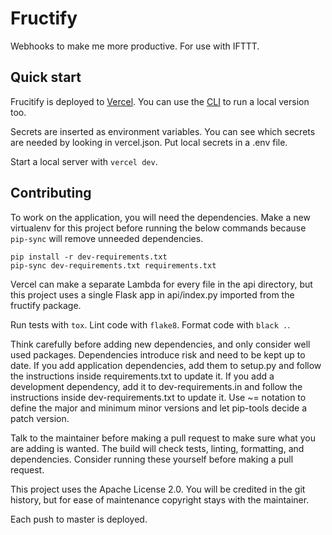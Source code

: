 # Fructify

Webhooks to make me more productive. For use with IFTTT.

## Quick start

Frucitify is deployed to [Vercel][vercel]. You can use the [CLI][cli] to run a
local version too.

Secrets are inserted as environment variables. You can see which secrets are
needed by looking in vercel.json. Put local secrets in a .env file.

Start a local server with `vercel dev`.

[vercel]: https://vercel.com/
[cli]: https://vercel.com/download

## Contributing

To work on the application, you will need the dependencies. Make a new
virtualenv for this project before running the below commands because `pip-sync`
will remove unneeded dependencies.

```
pip install -r dev-requirements.txt
pip-sync dev-requirements.txt requirements.txt
```

Vercel can make a separate Lambda for every file in the api directory, but this
project uses a single Flask app in api/index.py imported from the fructify
package.

Run tests with `tox`. Lint code with `flake8`. Format code with `black .`.

Think carefully before adding new dependencies, and only consider well used
packages. Dependencies introduce risk and need to be kept up to date. If you add
application dependencies, add them to setup.py and follow the instructions
inside requirements.txt to update it. If you add a development dependency, add
it to dev-requirements.in and follow the instructions inside
dev-requirements.txt to update it. Use ~= notation to define the major and
minimum minor versions and let pip-tools decide a patch version.

Talk to the maintainer before making a pull request to make sure what you are
adding is wanted. The build will check tests, linting, formatting, and
dependencies. Consider running these yourself before making a pull request.

This project uses the Apache License 2.0. You will be credited in the git
history, but for ease of maintenance copyright stays with the maintainer.

Each push to master is deployed.
